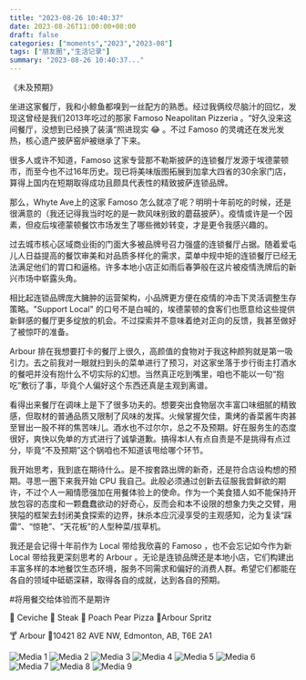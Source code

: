 ```yaml
---
title: "2023-08-26 10:40:37"
date: 2023-08-26T11:00:00+08:00
draft: false
categories: ["moments","2023","2023-08"]
tags: ["朋友圈","生活记录"]
summary: "2023-08-26 10:40:37..."
---
```


《未及预期》

坐进这家餐厅，我和小鲸鱼都嗅到一丝配方的熟悉。经过我俩绞尽脑汁的回忆，发现这曾经是我们2013年吃过的那家 Famoso Neapolitan Pizzeria 。“好久没来这间餐厅，没想到已经换了装潢”照进现实 😂 。不过 Famoso 的灵魂还在发光发热，核心遗产披萨窑炉被继承了下来。

很多人或许不知道，Famoso 这家专营那不勒斯披萨的连锁餐厅发源于埃德蒙顿市，而至今也不过16年历史。现已将美味版图拓展到加拿大四省的30余家门店，算得上国内在短期取得成功且颇具代表性的精致披萨连锁品牌。

那么，Whyte Ave上的这家 Famoso 怎么就凉了呢？明明十年前吃的时候，还是很满意的（我还记得我当时吃的是一款风味别致的蘑菇披萨）。疫情或许是一个因素，但疫后埃德蒙顿餐饮市场发生了哪些微妙转变，才是更令我感兴趣的。

过去城市核心区域商业街的门面大多被品牌号召力强盛的连锁餐厅占据。随着爱屯儿人日益提高的餐饮审美和对品质多样化的需求，菜单中规中矩的连锁餐厅已经无法满足他们的胃口和逼格。许多本地小店正如雨后春笋般在这片被疫情洗牌后的新兴市场中崭露头角。

相比起连锁品牌庞大臃肿的运营架构，小品牌更方便在疫情的冲击下灵活调整生存策略。"Support Local" 的口号不是白喊的，埃德蒙顿的食客们也愿意给这些提供新鲜感的餐厅更多绽放的机会。不过探索并不意味着绝对正向的反馈，我甚至做好了被惊吓的准备。

Arbour 排在我想要打卡的餐厅上很久，高颜值的食物对于我这种颜狗就是第一吸引力。去之前我对一眼就扫到头的菜单进行了预习，对这家坐落于步行街主打酒水的餐吧并没有抱什么不切实际的幻想。当然真正吃到嘴里，咱也不能以一句“抱吃”敷衍了事，毕竟个人偏好这个东西还真是主观到离谱。

看得出来餐厅在调味上是下了很多功夫的。想要突出食物层次丰富口味细腻的精致感，但取材的普通品质又限制了风味的发挥。火候掌握欠佳，熏烤的香菜酱牛肉甚至冒出一股不祥的焦苦味儿。酒水也不过尔尔，总之不及预期。好在服务生的态度很好，爽快以免单的方式进行了诚挚道歉。搞得本I人有点自责是不是挑得有点过分，毕竟“不及预期”这个锅咱也不知道该甩给哪个环节。

我开始思考，我到底在期待什么。是不按套路出牌的新奇，还是符合店设构想的预期。寻思一圈下来我开始 CPU 我自己。此般必须通过创新去征服我尝鲜欲的期许，不过个人一厢情愿强加在用餐体验上的使命。作为一个美食猎人如不能保持开放包容的态度和一颗蠢蠢欲动的好奇心，反而会和本不设限的想象力失之交臂，用狭隘的框架去封闭美食探索的边界，抹杀本应沉浸享受的主观感知，沦为复读“踩雷”、“惊艳”、“天花板”的人型种菜/拔草机。

我还是会记得十年前作为 Local 带给我欣喜的 Famoso ，也不会忘记如今作为新 Local 带给我更深刻思考的 Arbour 。无论是连锁品牌还是本地小店，它们构建出丰富多样的本地餐饮生态环境，服务不同需求和偏好的消费人群。希望它们都能在各自的领域中砥砺深耕，取得各自的成就，达到各自的预期。

#将用餐交给体验而不是期许

🥗 Ceviche
🥩 Steak
🍕 Poach Pear Pizza
🍹Arbour Spritz

🍸 Arbour
📍​10421 82 AVE NW, Edmonton, AB, T6E 2A1

![Media 1](/Moments/photos/2023-08-26/202308261040370.jpg)
![Media 2](/Moments/photos/2023-08-26/202308261040371.jpg)
![Media 3](/Moments/photos/2023-08-26/202308261040372.jpg)
![Media 4](/Moments/photos/2023-08-26/202308261040373.jpg)
![Media 5](/Moments/photos/2023-08-26/202308261040374.jpg)
![Media 6](/Moments/photos/2023-08-26/202308261040375.jpg)
![Media 7](/Moments/photos/2023-08-26/202308261040376.jpg)
![Media 8](/Moments/photos/2023-08-26/202308261040377.jpg)
![Media 9](/Moments/photos/2023-08-26/202308261040378.jpg)

